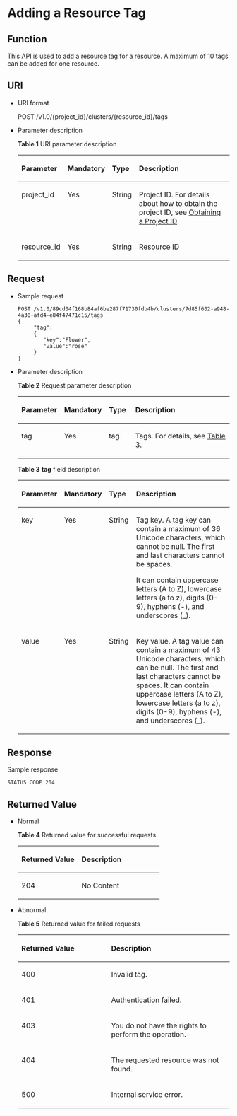 # Adding a Resource Tag<a name="dws_02_0046"></a>

## Function<a name="section1575619425339"></a>

This API is used to add a resource tag for a resource. A maximum of 10 tags can be added for one resource.

## URI<a name="section875774253320"></a>

-   URI format

    POST /v1.0/\{project\_id\}/clusters/\{resource\_id\}/tags

-   Parameter description

    **Table  1**  URI parameter description

    <a name="table157630425330"></a>
    <table><thead align="left"><tr id="row19894154214335"><th class="cellrowborder" valign="top" width="14.000000000000002%" id="mcps1.2.5.1.1"><p id="p12894154253318"><a name="p12894154253318"></a><a name="p12894154253318"></a><strong id="b162774213314533_1"><a name="b162774213314533_1"></a><a name="b162774213314533_1"></a>Parameter</strong></p>
    </th>
    <th class="cellrowborder" valign="top" width="15%" id="mcps1.2.5.1.2"><p id="p158941442123317"><a name="p158941442123317"></a><a name="p158941442123317"></a><strong id="b84235270684256"><a name="b84235270684256"></a><a name="b84235270684256"></a>Mandatory</strong></p>
    </th>
    <th class="cellrowborder" valign="top" width="12%" id="mcps1.2.5.1.3"><p id="p1389411427332"><a name="p1389411427332"></a><a name="p1389411427332"></a><strong>Type</strong></p>
    </th>
    <th class="cellrowborder" valign="top" width="59%" id="mcps1.2.5.1.4"><p id="p1089414220333"><a name="p1089414220333"></a><a name="p1089414220333"></a><strong id="b842352706134712"><a name="b842352706134712"></a><a name="b842352706134712"></a>Description</strong></p>
    </th>
    </tr>
    </thead>
    <tbody><tr id="row15894184214336"><td class="cellrowborder" valign="top" width="14.000000000000002%" headers="mcps1.2.5.1.1 "><p id="p1889410428338"><a name="p1889410428338"></a><a name="p1889410428338"></a>project_id</p>
    </td>
    <td class="cellrowborder" valign="top" width="15%" headers="mcps1.2.5.1.2 "><p id="p1689474219337"><a name="p1689474219337"></a><a name="p1689474219337"></a>Yes</p>
    </td>
    <td class="cellrowborder" valign="top" width="12%" headers="mcps1.2.5.1.3 "><p id="p11894154210333"><a name="p11894154210333"></a><a name="p11894154210333"></a>String</p>
    </td>
    <td class="cellrowborder" valign="top" width="59%" headers="mcps1.2.5.1.4 "><p id="p14202648155510"><a name="p14202648155510"></a><a name="p14202648155510"></a>Project ID. For details about how to obtain the project ID, see <a href="obtaining-a-project-id.md">Obtaining a Project ID</a>.</p>
    </td>
    </tr>
    <tr id="row13895154219336"><td class="cellrowborder" valign="top" width="14.000000000000002%" headers="mcps1.2.5.1.1 "><p id="p13895154223310"><a name="p13895154223310"></a><a name="p13895154223310"></a>resource_id</p>
    </td>
    <td class="cellrowborder" valign="top" width="15%" headers="mcps1.2.5.1.2 "><p id="p08955423332"><a name="p08955423332"></a><a name="p08955423332"></a>Yes</p>
    </td>
    <td class="cellrowborder" valign="top" width="12%" headers="mcps1.2.5.1.3 "><p id="p188955425332"><a name="p188955425332"></a><a name="p188955425332"></a>String</p>
    </td>
    <td class="cellrowborder" valign="top" width="59%" headers="mcps1.2.5.1.4 "><p id="p158951842193319"><a name="p158951842193319"></a><a name="p158951842193319"></a>Resource ID</p>
    </td>
    </tr>
    </tbody>
    </table>


## Request<a name="section177454283320"></a>

-   Sample request

    ```
    POST /v1.0/89cd04f168b84af6be287f71730fdb4b/clusters/7d85f602-a948-4a30-afd4-e84f47471c15/tags
    {
         "tag":
         {
            "key":"Flower",
            "value":"rose"
         }
    }
    ```

-   Parameter description

    **Table  2**  Request parameter description

    <a name="table8775154243312"></a>
    <table><thead align="left"><tr id="row689694212335"><th class="cellrowborder" valign="top" width="14.000000000000002%" id="mcps1.2.5.1.1"><p id="p1289694223319"><a name="p1289694223319"></a><a name="p1289694223319"></a><strong id="b191920613"><a name="b191920613"></a><a name="b191920613"></a>Parameter</strong></p>
    </th>
    <th class="cellrowborder" valign="top" width="15%" id="mcps1.2.5.1.2"><p id="p589644283312"><a name="p589644283312"></a><a name="p589644283312"></a><strong id="b1012064496"><a name="b1012064496"></a><a name="b1012064496"></a>Mandatory</strong></p>
    </th>
    <th class="cellrowborder" valign="top" width="13%" id="mcps1.2.5.1.3"><p id="p489684217332"><a name="p489684217332"></a><a name="p489684217332"></a><strong>Type</strong></p>
    </th>
    <th class="cellrowborder" valign="top" width="57.99999999999999%" id="mcps1.2.5.1.4"><p id="p889664283319"><a name="p889664283319"></a><a name="p889664283319"></a><strong id="b1137131069"><a name="b1137131069"></a><a name="b1137131069"></a>Description</strong></p>
    </th>
    </tr>
    </thead>
    <tbody><tr id="row589624293319"><td class="cellrowborder" valign="top" width="14.000000000000002%" headers="mcps1.2.5.1.1 "><p id="p1389616422333"><a name="p1389616422333"></a><a name="p1389616422333"></a>tag</p>
    </td>
    <td class="cellrowborder" valign="top" width="15%" headers="mcps1.2.5.1.2 "><p id="p1089614263318"><a name="p1089614263318"></a><a name="p1089614263318"></a>Yes</p>
    </td>
    <td class="cellrowborder" valign="top" width="13%" headers="mcps1.2.5.1.3 "><p id="p789844219336"><a name="p789844219336"></a><a name="p789844219336"></a>tag</p>
    </td>
    <td class="cellrowborder" valign="top" width="57.99999999999999%" headers="mcps1.2.5.1.4 "><p id="p8898124293318"><a name="p8898124293318"></a><a name="p8898124293318"></a>Tags. For details, see <a href="#table354113151341">Table 3</a>.</p>
    </td>
    </tr>
    </tbody>
    </table>

    **Table  3** **tag**  field description

    <a name="table354113151341"></a>
    <table><thead align="left"><tr id="row75500152343"><th class="cellrowborder" valign="top" width="14.000000000000002%" id="mcps1.2.5.1.1"><p id="p1055331553419"><a name="p1055331553419"></a><a name="p1055331553419"></a><strong id="b1411414057"><a name="b1411414057"></a><a name="b1411414057"></a>Parameter</strong></p>
    </th>
    <th class="cellrowborder" valign="top" width="15%" id="mcps1.2.5.1.2"><p id="p1955513152341"><a name="p1955513152341"></a><a name="p1955513152341"></a><strong id="b948459285"><a name="b948459285"></a><a name="b948459285"></a>Mandatory</strong></p>
    </th>
    <th class="cellrowborder" valign="top" width="13%" id="mcps1.2.5.1.3"><p id="p14556111515343"><a name="p14556111515343"></a><a name="p14556111515343"></a><strong>Type</strong></p>
    </th>
    <th class="cellrowborder" valign="top" width="57.99999999999999%" id="mcps1.2.5.1.4"><p id="p25591515193418"><a name="p25591515193418"></a><a name="p25591515193418"></a><strong id="b2088756909"><a name="b2088756909"></a><a name="b2088756909"></a>Description</strong></p>
    </th>
    </tr>
    </thead>
    <tbody><tr id="row456181593412"><td class="cellrowborder" valign="top" width="14.000000000000002%" headers="mcps1.2.5.1.1 "><p id="p7564151563419"><a name="p7564151563419"></a><a name="p7564151563419"></a>key</p>
    </td>
    <td class="cellrowborder" valign="top" width="15%" headers="mcps1.2.5.1.2 "><p id="p0567115143415"><a name="p0567115143415"></a><a name="p0567115143415"></a>Yes</p>
    </td>
    <td class="cellrowborder" valign="top" width="13%" headers="mcps1.2.5.1.3 "><p id="p2569191518343"><a name="p2569191518343"></a><a name="p2569191518343"></a>String</p>
    </td>
    <td class="cellrowborder" valign="top" width="57.99999999999999%" headers="mcps1.2.5.1.4 "><p id="p75721115103417"><a name="p75721115103417"></a><a name="p75721115103417"></a>Tag key. A tag key can contain a maximum of 36 Unicode characters, which cannot be null. The first and last characters cannot be spaces. </p>
    <p id="p922511632019"><a name="p922511632019"></a><a name="p922511632019"></a>It can contain uppercase letters (A to Z), lowercase letters (a to z), digits (0-9), hyphens (-), and underscores (_).</p>
    </td>
    </tr>
    <tr id="row457371583412"><td class="cellrowborder" valign="top" width="14.000000000000002%" headers="mcps1.2.5.1.1 "><p id="p4575515143418"><a name="p4575515143418"></a><a name="p4575515143418"></a>value</p>
    </td>
    <td class="cellrowborder" valign="top" width="15%" headers="mcps1.2.5.1.2 "><p id="p17578015193411"><a name="p17578015193411"></a><a name="p17578015193411"></a>Yes</p>
    </td>
    <td class="cellrowborder" valign="top" width="13%" headers="mcps1.2.5.1.3 "><p id="p18579815123412"><a name="p18579815123412"></a><a name="p18579815123412"></a>String</p>
    </td>
    <td class="cellrowborder" valign="top" width="57.99999999999999%" headers="mcps1.2.5.1.4 "><p id="p9582161516342"><a name="p9582161516342"></a><a name="p9582161516342"></a>Key value. A tag value can contain a maximum of 43 Unicode characters, which can be null. The first and last characters cannot be spaces. It can contain uppercase letters (A to Z), lowercase letters (a to z), digits (0-9), hyphens (-), and underscores (_).</p>
    </td>
    </tr>
    </tbody>
    </table>


## Response<a name="section1267862233212"></a>

Sample response

```
STATUS CODE 204
```

## Returned Value<a name="section12791174212331"></a>

-   Normal

    **Table  4**  Returned value for successful requests

    <a name="table14791154243313"></a>
    <table><thead align="left"><tr id="row189919424333"><th class="cellrowborder" valign="top" width="42.42%" id="mcps1.2.3.1.1"><p id="p19899154215335"><a name="p19899154215335"></a><a name="p19899154215335"></a><strong id="b842352706111354"><a name="b842352706111354"></a><a name="b842352706111354"></a>Returned Value</strong></p>
    </th>
    <th class="cellrowborder" valign="top" width="57.58%" id="mcps1.2.3.1.2"><p id="p13899134214337"><a name="p13899134214337"></a><a name="p13899134214337"></a><strong id="b1524526187"><a name="b1524526187"></a><a name="b1524526187"></a>Description</strong></p>
    </th>
    </tr>
    </thead>
    <tbody><tr id="row0899134215334"><td class="cellrowborder" valign="top" width="42.42%" headers="mcps1.2.3.1.1 "><p id="p1889934213310"><a name="p1889934213310"></a><a name="p1889934213310"></a>204</p>
    </td>
    <td class="cellrowborder" valign="top" width="57.58%" headers="mcps1.2.3.1.2 "><p id="p159001442163319"><a name="p159001442163319"></a><a name="p159001442163319"></a>No Content</p>
    </td>
    </tr>
    </tbody>
    </table>

-   Abnormal

    **Table  5**  Returned value for failed requests

    <a name="table079410423337"></a>
    <table><thead align="left"><tr id="row1890018421333"><th class="cellrowborder" valign="top" width="42.42%" id="mcps1.2.3.1.1"><p id="p590014263316"><a name="p590014263316"></a><a name="p590014263316"></a><strong id="b1096493955"><a name="b1096493955"></a><a name="b1096493955"></a>Returned Value</strong></p>
    </th>
    <th class="cellrowborder" valign="top" width="57.58%" id="mcps1.2.3.1.2"><p id="p1790014263315"><a name="p1790014263315"></a><a name="p1790014263315"></a><strong id="b244844631"><a name="b244844631"></a><a name="b244844631"></a>Description</strong></p>
    </th>
    </tr>
    </thead>
    <tbody><tr id="row15900134293311"><td class="cellrowborder" valign="top" width="42.42%" headers="mcps1.2.3.1.1 "><p id="p390016425330"><a name="p390016425330"></a><a name="p390016425330"></a>400</p>
    </td>
    <td class="cellrowborder" valign="top" width="57.58%" headers="mcps1.2.3.1.2 "><p id="p16900194213316"><a name="p16900194213316"></a><a name="p16900194213316"></a>Invalid tag.</p>
    </td>
    </tr>
    <tr id="row1890044213335"><td class="cellrowborder" valign="top" width="42.42%" headers="mcps1.2.3.1.1 "><p id="p59001542133319"><a name="p59001542133319"></a><a name="p59001542133319"></a>401</p>
    </td>
    <td class="cellrowborder" valign="top" width="57.58%" headers="mcps1.2.3.1.2 "><p id="p69001642163314"><a name="p69001642163314"></a><a name="p69001642163314"></a>Authentication failed.</p>
    </td>
    </tr>
    <tr id="row1890014253315"><td class="cellrowborder" valign="top" width="42.42%" headers="mcps1.2.3.1.1 "><p id="p109004427335"><a name="p109004427335"></a><a name="p109004427335"></a>403</p>
    </td>
    <td class="cellrowborder" valign="top" width="57.58%" headers="mcps1.2.3.1.2 "><p id="p6900154293315"><a name="p6900154293315"></a><a name="p6900154293315"></a>You do not have the rights to perform the operation.</p>
    </td>
    </tr>
    <tr id="row149007426339"><td class="cellrowborder" valign="top" width="42.42%" headers="mcps1.2.3.1.1 "><p id="p209006420331"><a name="p209006420331"></a><a name="p209006420331"></a>404</p>
    </td>
    <td class="cellrowborder" valign="top" width="57.58%" headers="mcps1.2.3.1.2 "><p id="p18900642183316"><a name="p18900642183316"></a><a name="p18900642183316"></a>The requested resource was not found.</p>
    </td>
    </tr>
    <tr id="row129001842173315"><td class="cellrowborder" valign="top" width="42.42%" headers="mcps1.2.3.1.1 "><p id="p11900342133310"><a name="p11900342133310"></a><a name="p11900342133310"></a>500</p>
    </td>
    <td class="cellrowborder" valign="top" width="57.58%" headers="mcps1.2.3.1.2 "><p id="p169001642103316"><a name="p169001642103316"></a><a name="p169001642103316"></a>Internal service error.</p>
    </td>
    </tr>
    </tbody>
    </table>


